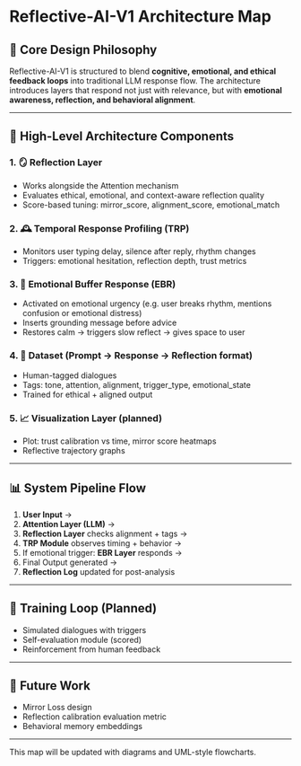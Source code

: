# Reflective-AI-V1 Architecture Map

## 🧠 Core Design Philosophy

Reflective-AI-V1 is structured to blend **cognitive, emotional, and ethical feedback loops** into traditional LLM response flow. The architecture introduces layers that respond not just with relevance, but with **emotional awareness, reflection, and behavioral alignment**.

---

## 🧱 High-Level Architecture Components

### 1. 🪞 Reflection Layer
- Works alongside the Attention mechanism
- Evaluates ethical, emotional, and context-aware reflection quality
- Score-based tuning: mirror_score, alignment_score, emotional_match

### 2. 🕰️ Temporal Response Profiling (TRP)
- Monitors user typing delay, silence after reply, rhythm changes
- Triggers: emotional hesitation, reflection depth, trust metrics

### 3. 🌊 Emotional Buffer Response (EBR)
- Activated on emotional urgency (e.g. user breaks rhythm, mentions confusion or emotional distress)
- Inserts grounding message before advice
- Restores calm → triggers slow reflect → gives space to user

### 4. 📂 Dataset (Prompt → Response → Reflection format)
- Human-tagged dialogues
- Tags: tone, attention, alignment, trigger_type, emotional_state
- Trained for ethical + aligned output

### 5. 📈 Visualization Layer (planned)
- Plot: trust calibration vs time, mirror score heatmaps
- Reflective trajectory graphs

---

## 📊 System Pipeline Flow

1. **User Input** →  
2. **Attention Layer (LLM)** →  
3. **Reflection Layer** checks alignment + tags →  
4. **TRP Module** observes timing + behavior →  
5. If emotional trigger: **EBR Layer** responds →  
6. Final Output generated →  
7. **Reflection Log** updated for post-analysis

---

## 🔄 Training Loop (Planned)
- Simulated dialogues with triggers
- Self-evaluation module (scored)
- Reinforcement from human feedback

---

## 📌 Future Work
- Mirror Loss design
- Reflection calibration evaluation metric
- Behavioral memory embeddings

---

This map will be updated with diagrams and UML-style flowcharts.
